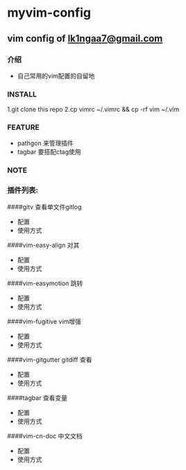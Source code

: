 # myvim-config
vim config of lk1ngaa7@gmail.com
---
### 介绍

* 自己常用的vim配置的自留地

### INSTALL

1.git clone this repo
2.cp vimrc ~/.vimrc && cp -rf vim ~/.vim

### FEATURE

* pathgon 来管理插件	 
* tagbar  要搭配ctag使用

### NOTE

### 插件列表:

####gitv 查看单文件gitlog

* 配置
* 使用方式

####vim-easy-align  对其

* 配置
* 使用方式

####vim-easymotion  跳转

* 配置
* 使用方式

####vim-fugitive    vim增强

* 配置
* 使用方式

####vim-gitgutter   gitdiff 查看

* 配置
* 使用方式

####tagbar          查看变量

* 配置
* 使用方式

####vim-cn-doc      中文文档

* 配置
* 使用方式
